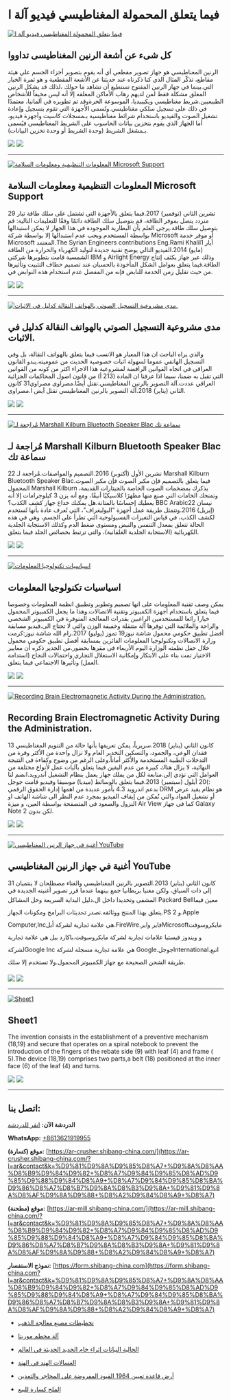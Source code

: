 # فيما يتعلق المحمولة المغناطيسي فيديو آلة ا

<a href="https://swt.shibang-china.com/?l=ar&img&k=%D9%81%D9%8A%D9%85%D8%A7+%D9%8A%D8%AA%D8%B9%D9%84%D9%82+%D8%A7%D9%84%D9%85%D8%AD%D9%85%D9%88%D9%84%D8%A9+%D8%A7%D9%84%D9%85%D8%BA%D9%86%D8%A7%D8%B7%D9%8A%D8%B3%D9%8A+%D9%81%D9%8A%D8%AF%D9%8A%D9%88+%D8%A2%D9%84%D8%A9+%D8%A7" target="_blank">![فيما يتعلق المحمولة المغناطيسي فيديو آلة ا](http://static.shibang-china.com/all-800x300/494.jpg)</a>

## كل شىء عن أشعة الرنين المغناطيسى تداووا
الرنين المغناطيسي هو جهاز تصوير مقطعي أي أنه يقوم بتصوير أجزاء الجسم علي هيئة مقاطع، تذكّر المثال الذي كنا ذكرناه عند حديثنا عن الأشعة المقطعية و هو ثمرة الخيار التي.بينما في جهاز الرنين المفتوح تستطيع أن تشاهد ما حولك ،لذلك قد يشكل الرنين المغلق مشكلة فقط لمن لديهم رهاب الأماكن المغلقه إلا أنه ليس مخيفاً للأشخاص الطبيعيين.شريط مغناطيسي ويكيبيديا، الموسوعة الحرةوقد تم تطويره في ألمانيا، معتمدًا في ذلك على تسجيل سلكي مغناطيسي.وتُسمى الأجهزة التي تقوم بتسجيل وإعادة تشغيل الصوت والفيديو باستخدام شرائط مغناطيسية بـمسجلات كاسيت وأجهزة فيديو، أما الجهاز الذي يقوم بتخزين بيانات الحاسوب على الشريط المغناطيسي فيُسمى بـمشغل الشريط (وحدة الشريط أو وحدة تخزين البيانات).


<a href="https://whatsapp.shibangsoft.com/WhatsApp.php" target="_blank" title="WhatsApp">![](http://static.shibang-china.com/icon/whatsapp.png)</a> <a href="https://swt.shibang-china.com/?l=ar&icon&k=%D9%81%D9%8A%D9%85%D8%A7+%D9%8A%D8%AA%D8%B9%D9%84%D9%82+%D8%A7%D9%84%D9%85%D8%AD%D9%85%D9%88%D9%84%D8%A9+%D8%A7%D9%84%D9%85%D8%BA%D9%86%D8%A7%D8%B7%D9%8A%D8%B3%D9%8A+%D9%81%D9%8A%D8%AF%D9%8A%D9%88+%D8%A2%D9%84%D8%A9+%D8%A7" target="_blank">![](http://static.shibang-china.com/icon/chat-ar.png)</a>

---

<a href="https://swt.shibang-china.com/?l=ar&img&k=%D9%81%D9%8A%D9%85%D8%A7+%D9%8A%D8%AA%D8%B9%D9%84%D9%82+%D8%A7%D9%84%D9%85%D8%AD%D9%85%D9%88%D9%84%D8%A9+%D8%A7%D9%84%D9%85%D8%BA%D9%86%D8%A7%D8%B7%D9%8A%D8%B3%D9%8A+%D9%81%D9%8A%D8%AF%D9%8A%D9%88+%D8%A2%D9%84%D8%A9+%D8%A7" target="_blank">![المعلومات التنظيمية ومعلومات السلامة Microsoft Support](http://static.shibang-china.com/all-800x300/410.jpg)</a>

## المعلومات التنظيمية ومعلومات السلامة Microsoft Support
29 تشرين الثاني (نوفمبر) 2017.فيما يتعلق بالأجهزة التي تشتمل على سلك طاقة تيار متردد يتصل بموفر الطاقة، قم بتوصيل سلك الطاقة دائمًا وفقًا للتعليمات التالية: قم بتوصيل سلك طاقة.يرجى العلم بأن البطارية الموجودة في هذا الجهاز لا يمكن استبدالها بواسطة المستخدم ويجب عدم استبدالها إلا بواسطة شركة Microsoft أو موفر خدمة Microsoft المعتمد.The Syrian Engineers contributions Eng.Rami Khalil1 أيار (مايو) 2014.الفيديو التالي يوضح تقنية جديدة لتوليد الكهرباء والحرارة من الطاقة الشمسية قامت بتطويرها شركتي IBM و Airlight Energy وذلك عبر جهاز يكثف إنتاج الطاقة.فيما يتعلق بعوامل الشكل المأخوذة بالحسبان عند تصميم خطاف التثبيت وتأثيرها من حيث تقليل زمن الخدمة للنابض فإنه من المفضل عدم استخدام هذه النوابض في.


<a href="https://whatsapp.shibangsoft.com/WhatsApp.php" target="_blank" title="WhatsApp">![](http://static.shibang-china.com/icon/whatsapp.png)</a> <a href="https://swt.shibang-china.com/?l=ar&icon&k=%D9%81%D9%8A%D9%85%D8%A7+%D9%8A%D8%AA%D8%B9%D9%84%D9%82+%D8%A7%D9%84%D9%85%D8%AD%D9%85%D9%88%D9%84%D8%A9+%D8%A7%D9%84%D9%85%D8%BA%D9%86%D8%A7%D8%B7%D9%8A%D8%B3%D9%8A+%D9%81%D9%8A%D8%AF%D9%8A%D9%88+%D8%A2%D9%84%D8%A9+%D8%A7" target="_blank">![](http://static.shibang-china.com/icon/chat-ar.png)</a>

---

<a href="https://swt.shibang-china.com/?l=ar&img&k=%D9%81%D9%8A%D9%85%D8%A7+%D9%8A%D8%AA%D8%B9%D9%84%D9%82+%D8%A7%D9%84%D9%85%D8%AD%D9%85%D9%88%D9%84%D8%A9+%D8%A7%D9%84%D9%85%D8%BA%D9%86%D8%A7%D8%B7%D9%8A%D8%B3%D9%8A+%D9%81%D9%8A%D8%AF%D9%8A%D9%88+%D8%A2%D9%84%D8%A9+%D8%A7" target="_blank">![مدى مشروعية التسجيل الصوتي بالهواتف النقالة كدليل في الاثبات.](http://static.shibang-china.com/all-800x300/651.jpg)</a>

## مدى مشروعية التسجيل الصوتي بالهواتف النقالة كدليل في الاثبات.
والذي يراه الباحث ان هذا المعيار هو الانسب فيما يتعلق بالهواتف النقالة، بل وفي التسجيل الهاتفي عموما لسهولة اثبات خصوصية الحديث من عموميته.يبدو القانون العراقي في اتجاه القوانين الرافضة لمشروعية هذا الاجراء اكثر من كونه من القوانين التي تقبل به ضمنا، سيما اذا عرفنا ان المادة (213 أ) من قانون اصول المحاكمات الجزائية العراقي عددت.آلة التصوير بالرنين المغناطيسي.تقتل أيضًا.مصراوى مصراوي31 كانون الثاني (يناير) 2018.آلة التصوير بالرنين المغناطيسي تقتل أيض ا.مصراوى.


<a href="https://whatsapp.shibangsoft.com/WhatsApp.php" target="_blank" title="WhatsApp">![](http://static.shibang-china.com/icon/whatsapp.png)</a> <a href="https://swt.shibang-china.com/?l=ar&icon&k=%D9%81%D9%8A%D9%85%D8%A7+%D9%8A%D8%AA%D8%B9%D9%84%D9%82+%D8%A7%D9%84%D9%85%D8%AD%D9%85%D9%88%D9%84%D8%A9+%D8%A7%D9%84%D9%85%D8%BA%D9%86%D8%A7%D8%B7%D9%8A%D8%B3%D9%8A+%D9%81%D9%8A%D8%AF%D9%8A%D9%88+%D8%A2%D9%84%D8%A9+%D8%A7" target="_blank">![](http://static.shibang-china.com/icon/chat-ar.png)</a>

---

<a href="https://swt.shibang-china.com/?l=ar&img&k=%D9%81%D9%8A%D9%85%D8%A7+%D9%8A%D8%AA%D8%B9%D9%84%D9%82+%D8%A7%D9%84%D9%85%D8%AD%D9%85%D9%88%D9%84%D8%A9+%D8%A7%D9%84%D9%85%D8%BA%D9%86%D8%A7%D8%B7%D9%8A%D8%B3%D9%8A+%D9%81%D9%8A%D8%AF%D9%8A%D9%88+%D8%A2%D9%84%D8%A9+%D8%A7" target="_blank">![مُراجعة لـ Marshall Kilburn Bluetooth Speaker Blac سماعة تك](http://static.shibang-china.com/all-800x300/1455.jpg)</a>

## مُراجعة لـ Marshall Kilburn Bluetooth Speaker Blac سماعة تك
22 تشرين الأول (أكتوبر) 2016.التصميم والمواصفات.مُراجعة لـ Marshall Kilburn Bluetooth Speaker Blac.فيما يتعلق بالتصميم فإن مكبر الصوت فإن مكبر الصوت المحمول Marshall Kilburn يذكرك بمضخمات الصوت الخاصة بالجيتارات القديمة، وتمنحك الخامات التي صنع منها مظهرًا كلاسيكيًا أنيقًا، ومع أنه يزن 3 كيلوجرامات إلا أنه يعطيك إحساسًا بالمتانة.هل يمكنك خداع جهاز كشف الكذب؟ BBC Arabic22 نيسان (إبريل) 2016.وتتمثل طريقة عمل أجهزة &quot;البوليغراف&quot;، التي تُعرف عادة بأنها تُستخدم لكشف الكذب، في قياس التغيرات الفسيولوجية التي تطرأ على الجسم، وهي في هذه الحالة تتعلق بمعدل التنفس والنبض ومستوى ضغط الدم وكذلك الاستجابة الجلدية الكهربائية (الاستجابة الجلدية الغلفانية)، والتي ترتبط بخصائص الجلد فيما يتعلق.


<a href="https://whatsapp.shibangsoft.com/WhatsApp.php" target="_blank" title="WhatsApp">![](http://static.shibang-china.com/icon/whatsapp.png)</a> <a href="https://swt.shibang-china.com/?l=ar&icon&k=%D9%81%D9%8A%D9%85%D8%A7+%D9%8A%D8%AA%D8%B9%D9%84%D9%82+%D8%A7%D9%84%D9%85%D8%AD%D9%85%D9%88%D9%84%D8%A9+%D8%A7%D9%84%D9%85%D8%BA%D9%86%D8%A7%D8%B7%D9%8A%D8%B3%D9%8A+%D9%81%D9%8A%D8%AF%D9%8A%D9%88+%D8%A2%D9%84%D8%A9+%D8%A7" target="_blank">![](http://static.shibang-china.com/icon/chat-ar.png)</a>

---

<a href="https://swt.shibang-china.com/?l=ar&img&k=%D9%81%D9%8A%D9%85%D8%A7+%D9%8A%D8%AA%D8%B9%D9%84%D9%82+%D8%A7%D9%84%D9%85%D8%AD%D9%85%D9%88%D9%84%D8%A9+%D8%A7%D9%84%D9%85%D8%BA%D9%86%D8%A7%D8%B7%D9%8A%D8%B3%D9%8A+%D9%81%D9%8A%D8%AF%D9%8A%D9%88+%D8%A2%D9%84%D8%A9+%D8%A7" target="_blank">![اسياسيات تكنولوجيا المعلومات](http://static.shibang-china.com/all-800x300/137.jpg)</a>

## اسياسيات تكنولوجيا المعلومات
يمكن وصف تقنية المعلومات على انها تصميم وتطوير وتطبيق انظمة المعلومات وخصوصا فيما يتعلق باستخدام أجهزة الكمبيوتر وتقنية الاتصالات.وهذا ما يجعل الكمبيوتر المحمول خيارا رائعا للمستخدمين الراغبين بقدرات المعالجة المتوفرة في الكمبيوتر الشخصي والراحة والملائمة التي توفرها آلة متنقلة وخفيفة الوزن والتي لا تحتاج الى.فيديو مسابقة أفضل تطبيق حكومي محمول شاشة نيوز19 تموز (يوليو) 2017.رام الله شاشة نيوز:كرمت وزارة الاتصالات وتكنولوجيا المعلومات الفائزين بمسابقة أفضل تطبيق حكومي محمول خلال حفل نظمته الوزارة اليوم الأربعاء في مقرها بحضور.من الجدير ذكره أن معايير الاختيار تمت بناء على الابتكار وإمكانية الاستغلال التجاري واحتمالات النجاح (استدامة العمل) وتأثيرها الاجتماعي فيما يتعلق.


<a href="https://whatsapp.shibangsoft.com/WhatsApp.php" target="_blank" title="WhatsApp">![](http://static.shibang-china.com/icon/whatsapp.png)</a> <a href="https://swt.shibang-china.com/?l=ar&icon&k=%D9%81%D9%8A%D9%85%D8%A7+%D9%8A%D8%AA%D8%B9%D9%84%D9%82+%D8%A7%D9%84%D9%85%D8%AD%D9%85%D9%88%D9%84%D8%A9+%D8%A7%D9%84%D9%85%D8%BA%D9%86%D8%A7%D8%B7%D9%8A%D8%B3%D9%8A+%D9%81%D9%8A%D8%AF%D9%8A%D9%88+%D8%A2%D9%84%D8%A9+%D8%A7" target="_blank">![](http://static.shibang-china.com/icon/chat-ar.png)</a>

---

<a href="https://swt.shibang-china.com/?l=ar&img&k=%D9%81%D9%8A%D9%85%D8%A7+%D9%8A%D8%AA%D8%B9%D9%84%D9%82+%D8%A7%D9%84%D9%85%D8%AD%D9%85%D9%88%D9%84%D8%A9+%D8%A7%D9%84%D9%85%D8%BA%D9%86%D8%A7%D8%B7%D9%8A%D8%B3%D9%8A+%D9%81%D9%8A%D8%AF%D9%8A%D9%88+%D8%A2%D9%84%D8%A9+%D8%A7" target="_blank">![Recording Brain Electromagnetic Activity During the Administration.](http://static.shibang-china.com/all-800x300/1385.jpg)</a>

## Recording Brain Electromagnetic Activity During the Administration.
13 كانون الثاني (يناير) 2018.سريرياً، يمكن تعريفها بأنها حالة من التنويم المغناطيسي فقدان الوعي، والجمود، والتسكين التخدير العام ولا تزال واحدة من الأكثر وفرة من التدخلات الطبية المستخدمة والأكثر أماناً.وعلى الرغم من وضوح وكفاءة في النتيجة النهائية، لا يزال هناك كبيرة من عدم اليقين فيما يتعلق بآليات عمل لأنواع مختلفة من العوامل التي تؤدي إلى.متابعة لكل من يملك جهاز يعمل بنظام التشغيل أندرويد.انضم لنا :)20 أيلول (سبتمبر) 2013.فيما يتعلق بالوسائط (ميديا) موسيقا وفيديو قامت جوجل بدعم اندرويد 4.3 بأمور عديدة من اهمها إدارة الحقوق الرقمي DRM هو نظام يقيد عرض أو تشغيل المواد.والتي تُمكن من إيقاف الفيديو بمجرد عدم النظر الى شاشة الهاتف او النزول والصعود في المتصفحة بواسطة العين، و ميزة Air View كما في جهاز Galaxy Note 2 لكن بدون.


<a href="https://whatsapp.shibangsoft.com/WhatsApp.php" target="_blank" title="WhatsApp">![](http://static.shibang-china.com/icon/whatsapp.png)</a> <a href="https://swt.shibang-china.com/?l=ar&icon&k=%D9%81%D9%8A%D9%85%D8%A7+%D9%8A%D8%AA%D8%B9%D9%84%D9%82+%D8%A7%D9%84%D9%85%D8%AD%D9%85%D9%88%D9%84%D8%A9+%D8%A7%D9%84%D9%85%D8%BA%D9%86%D8%A7%D8%B7%D9%8A%D8%B3%D9%8A+%D9%81%D9%8A%D8%AF%D9%8A%D9%88+%D8%A2%D9%84%D8%A9+%D8%A7" target="_blank">![](http://static.shibang-china.com/icon/chat-ar.png)</a>

---

<a href="https://swt.shibang-china.com/?l=ar&img&k=%D9%81%D9%8A%D9%85%D8%A7+%D9%8A%D8%AA%D8%B9%D9%84%D9%82+%D8%A7%D9%84%D9%85%D8%AD%D9%85%D9%88%D9%84%D8%A9+%D8%A7%D9%84%D9%85%D8%BA%D9%86%D8%A7%D8%B7%D9%8A%D8%B3%D9%8A+%D9%81%D9%8A%D8%AF%D9%8A%D9%88+%D8%A2%D9%84%D8%A9+%D8%A7" target="_blank">![أغنية في جهاز الرنين المغناطيسي YouTube](http://static.shibang-china.com/all-800x300/961.jpg)</a>

## أغنية في جهاز الرنين المغناطيسي YouTube
31 كانون الثاني (يناير) 2013.التصوير بالرنين المغناطيسي والغناء مصطلحان لا ينتميان إلى ذات السياق، ولكن مغنيا بريطانيا جمع بينهما عندما قرر تصوير أغنيته الجديدة في المشفى وتحديدا داخل ال.ﺩﻟﻴﻞ ﺍﻟﺒﺪﺍﻳﺔ ﺍﻟﺴﺮﻳﻌﺔ ﻭﺣﻞ ﺍﳌﺸﺎﻛﻞ Packard Bellﻣﻌﲔ ﻓﻴﻤﺎ ﻳﺘﻌﻠﻖ ﺑﻬﺬﺍ ﺍﳌﻨﺘﺞ ﻭﻭﺛﺎﺋﻘﻪ.ﺗﺼﺪﺭ ﲢﺪﻳﺜﺎﺕ ﺍﻟﺒﺮﺍﻣﺞ ﻭﻣﻜﻮﻧﺎﺕ ﺍﳉﻬﺎﺯ.PS 2 ﻭ.Apple Computer,Incﻫﻲ ﻋﻼﻣﺔ ﲡﺎﺭﻳﺔ ﻟﺸﺮﻛﺔ ﺃﺑﻞ.FireWire.ﻓﺎﻳﺮ ﻭﺍﻳﺮMicrosoftﻣﺎﻳﻜﺮﻭﺳﻮﻓﺖ ﻭ ﻭﻳﻨﺪﻭﺯ ﻓﻴﺴﺘﻴﺎ ﻋﻼﻣﺎﺕ ﲡﺎﺭﻳﺔ ﻟﺸﺮﻛﺔ ﻣﺎﻳﻜﺮﻭﺳﻮﻓﺖ.ﺑﺎﻛﺎﺭﺩ ﺑﻴﻞ ﻫﻲ ﻋﻼﻣﺔ ﲡﺎﺭﻳﺔ ﻟﺸﺮﻛﺔGoogle Inc ﻫﻲ ﻋﻼﻣﺔ ﲡﺎﺭﻳﺔ ﻣﺴﺠﻠﺔ ﻟﺸﺮﻛﺔ Google.ﺟﻮﺟﻞInternational.ﺍﺗﺒﻊ ﻃﺮﻳﻘﺔ ﺍﻟﺸﺤﻦ ﺍﻟﺼﺤﻴﺤﺔ ﻣﻊ ﺟﻬﺎﺯ ﺍﻟﻜﻤﺒﻴﻮﺗﺮ ﺍﶈﻤﻮﻝ.ﻭﻻ ﺗﺴﺘﺨﺪﻡ ﺇﻻ ﺳﻠﻚ.


<a href="https://whatsapp.shibangsoft.com/WhatsApp.php" target="_blank" title="WhatsApp">![](http://static.shibang-china.com/icon/whatsapp.png)</a> <a href="https://swt.shibang-china.com/?l=ar&icon&k=%D9%81%D9%8A%D9%85%D8%A7+%D9%8A%D8%AA%D8%B9%D9%84%D9%82+%D8%A7%D9%84%D9%85%D8%AD%D9%85%D9%88%D9%84%D8%A9+%D8%A7%D9%84%D9%85%D8%BA%D9%86%D8%A7%D8%B7%D9%8A%D8%B3%D9%8A+%D9%81%D9%8A%D8%AF%D9%8A%D9%88+%D8%A2%D9%84%D8%A9+%D8%A7" target="_blank">![](http://static.shibang-china.com/icon/chat-ar.png)</a>

---

<a href="https://swt.shibang-china.com/?l=ar&img&k=%D9%81%D9%8A%D9%85%D8%A7+%D9%8A%D8%AA%D8%B9%D9%84%D9%82+%D8%A7%D9%84%D9%85%D8%AD%D9%85%D9%88%D9%84%D8%A9+%D8%A7%D9%84%D9%85%D8%BA%D9%86%D8%A7%D8%B7%D9%8A%D8%B3%D9%8A+%D9%81%D9%8A%D8%AF%D9%8A%D9%88+%D8%A2%D9%84%D8%A9+%D8%A7" target="_blank">![Sheet1](http://static.shibang-china.com/all-800x300/1332.jpg)</a>

## Sheet1
The invention consists in the establishment of a preventive mechanism (18,19) and secure that operates on a spiral notebook to prevent the introduction of the fingers of the rebate side (9) with leaf (4) and frame ( 5).The device (18,19) comprises two parts,a belt (18) positioned at the inner face (6) of the leaf (4) and turns.

<a href="https://whatsapp.shibangsoft.com/WhatsApp.php" target="_blank" title="WhatsApp">![](http://static.shibang-china.com/icon/whatsapp.png)</a> <a href="https://swt.shibang-china.com/?l=ar&icon&k=%D9%81%D9%8A%D9%85%D8%A7+%D9%8A%D8%AA%D8%B9%D9%84%D9%82+%D8%A7%D9%84%D9%85%D8%AD%D9%85%D9%88%D9%84%D8%A9+%D8%A7%D9%84%D9%85%D8%BA%D9%86%D8%A7%D8%B7%D9%8A%D8%B3%D9%8A+%D9%81%D9%8A%D8%AF%D9%8A%D9%88+%D8%A2%D9%84%D8%A9+%D8%A7" target="_blank">![](http://static.shibang-china.com/icon/chat-ar.png)</a>

---
## اتصل بنا:

**الدردشة الآن:** [انقر للدردشة](https://swt.shibang-china.com?l=ar&contact&k=%D9%81%D9%8A%D9%85%D8%A7+%D9%8A%D8%AA%D8%B9%D9%84%D9%82+%D8%A7%D9%84%D9%85%D8%AD%D9%85%D9%88%D9%84%D8%A9+%D8%A7%D9%84%D9%85%D8%BA%D9%86%D8%A7%D8%B7%D9%8A%D8%B3%D9%8A+%D9%81%D9%8A%D8%AF%D9%8A%D9%88+%D8%A2%D9%84%D8%A9+%D8%A7)

**WhatsApp:**  [+8613621919955](https://whatsapp.shibangsoft.com/WhatsApp.php)

**موقع (كسارة):** [https://ar-crusher.shibang-china.com/](https://ar-crusher.shibang-china.com/?l=ar&contact&k=%D9%81%D9%8A%D9%85%D8%A7+%D9%8A%D8%AA%D8%B9%D9%84%D9%82+%D8%A7%D9%84%D9%85%D8%AD%D9%85%D9%88%D9%84%D8%A9+%D8%A7%D9%84%D9%85%D8%BA%D9%86%D8%A7%D8%B7%D9%8A%D8%B3%D9%8A+%D9%81%D9%8A%D8%AF%D9%8A%D9%88+%D8%A2%D9%84%D8%A9+%D8%A7)

**موقع (مطحنة):** [https://ar-mill.shibang-china.com/](https://ar-mill.shibang-china.com/?l=ar&contact&k=%D9%81%D9%8A%D9%85%D8%A7+%D9%8A%D8%AA%D8%B9%D9%84%D9%82+%D8%A7%D9%84%D9%85%D8%AD%D9%85%D9%88%D9%84%D8%A9+%D8%A7%D9%84%D9%85%D8%BA%D9%86%D8%A7%D8%B7%D9%8A%D8%B3%D9%8A+%D9%81%D9%8A%D8%AF%D9%8A%D9%88+%D8%A2%D9%84%D8%A9+%D8%A7)

**نموذج الاستفسار:** [https://form.shibang-china.com](https://form.shibang-china.com?l=ar&contact&k=%D9%81%D9%8A%D9%85%D8%A7+%D9%8A%D8%AA%D8%B9%D9%84%D9%82+%D8%A7%D9%84%D9%85%D8%AD%D9%85%D9%88%D9%84%D8%A9+%D8%A7%D9%84%D9%85%D8%BA%D9%86%D8%A7%D8%B7%D9%8A%D8%B3%D9%8A+%D9%81%D9%8A%D8%AF%D9%8A%D9%88+%D8%A2%D9%84%D8%A9+%D8%A7)

* [تخطيطات مصنع معالجة الذهب](../28/%D8%AA%D8%AE%D8%B7%D9%8A%D8%B7%D8%A7%D8%AA%20%D9%85%D8%B5%D9%86%D8%B9%20%D9%85%D8%B9%D8%A7%D9%84%D8%AC%D8%A9%20%D8%A7%D9%84%D8%B0%D9%87%D8%A8.md)

* [آلة محطم موريتا](../30/%D8%A2%D9%84%D8%A9%20%D9%85%D8%AD%D8%B7%D9%85%20%D9%85%D9%88%D8%B1%D9%8A%D8%AA%D8%A7.md)

* [الحالية النباتات إثراء خام الحديد الحديثة في العالم](../29/%D8%A7%D9%84%D8%AD%D8%A7%D9%84%D9%8A%D8%A9%20%D8%A7%D9%84%D9%86%D8%A8%D8%A7%D8%AA%D8%A7%D8%AA%20%D8%A5%D8%AB%D8%B1%D8%A7%D8%A1%20%D8%AE%D8%A7%D9%85%20%D8%A7%D9%84%D8%AD%D8%AF%D9%8A%D8%AF%20%D8%A7%D9%84%D8%AD%D8%AF%D9%8A%D8%AB%D8%A9%20%D9%81%D9%8A%20%D8%A7%D9%84%D8%B9%D8%A7%D9%84%D9%85.md)

* [الغسالات الهند في الهند](../29/%D8%A7%D9%84%D8%BA%D8%B3%D8%A7%D9%84%D8%A7%D8%AA%20%D8%A7%D9%84%D9%87%D9%86%D8%AF%20%D9%81%D9%8A%20%D8%A7%D9%84%D9%87%D9%86%D8%AF.md)

* [أرض قاعدة تعيين 1964 القيود المفروضة على المحاجر والتعدين](../30/%D8%A3%D8%B1%D8%B6%20%D9%82%D8%A7%D8%B9%D8%AF%D8%A9%20%D8%AA%D8%B9%D9%8A%D9%8A%D9%86%201964%20%D8%A7%D9%84%D9%82%D9%8A%D9%88%D8%AF%20%D8%A7%D9%84%D9%85%D9%81%D8%B1%D9%88%D8%B6%D8%A9%20%D8%B9%D9%84%D9%89%20%D8%A7%D9%84%D9%85%D8%AD%D8%A7%D8%AC%D8%B1%20%D9%88%D8%A7%D9%84%D8%AA%D8%B9%D8%AF%D9%8A%D9%86.md)

* [الملح كسارة للبيع](../29/%D8%A7%D9%84%D9%85%D9%84%D8%AD%20%D9%83%D8%B3%D8%A7%D8%B1%D8%A9%20%D9%84%D9%84%D8%A8%D9%8A%D8%B9.md)